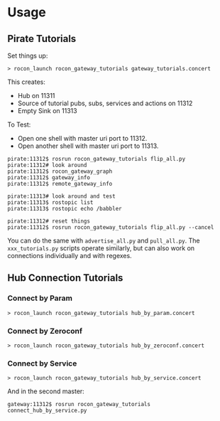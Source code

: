 # Usage

## Pirate Tutorials

Set things up:

```
> rocon_launch rocon_gateway_tutorials gateway_tutorials.concert
```

This creates:

* Hub on 11311
* Source of tutorial pubs, subs, services and actions on 11312
* Empty Sink on 11313

To Test:

* Open one shell with master uri port to 11312.
* Open another shell with master uri port to 11313.

```
pirate:11312$ rosrun rocon_gateway_tutorials flip_all.py
pirate:11312# look around
pirate:11312$ rocon_gateway_graph
pirate:11312$ gateway_info
pirate:11312$ remote_gateway_info

pirate:11313# look around and test
pirate:11313$ rostopic list
pirate:11313$ rostopic echo /babbler

pirate:11312# reset things
pirate:11312$ rosrun rocon_gateway_tutorials flip_all.py --cancel
```

You can do the same with `advertise_all.py` and `pull_all.py`. The
`xxx_tutorials.py` scripts operate similarly, but can also work on connections
individually and with regexes.

## Hub Connection Tutorials

### Connect by Param

```
> rocon_launch rocon_gateway_tutorials hub_by_param.concert
```

### Connect by Zeroconf

```
> rocon_launch rocon_gateway_tutorials hub_by_zeroconf.concert
```

### Connect by Service

```
> rocon_launch rocon_gateway_tutorials hub_by_service.concert
```

And in the second master:

```
gateway:11312$ rosrun rocon_gateway_tutorials connect_hub_by_service.py
```
